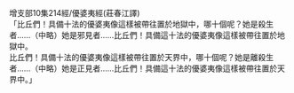 增支部10集214經/優婆夷經(莊春江譯)  
「比丘們！具備十法的優婆夷像這樣被帶往置於地獄中，哪十個呢？她是殺生者……（中略）她是邪見者……比丘們！具備這十法的優婆夷像這樣被帶往置於地獄中。  
比丘們！具備十法的優婆夷像這樣被帶往置於天界中，哪十個呢？她是離殺生者……（中略）她是正見者……比丘們！具備這十法的優婆夷像這樣被帶往置於天界中。」  
  
  
